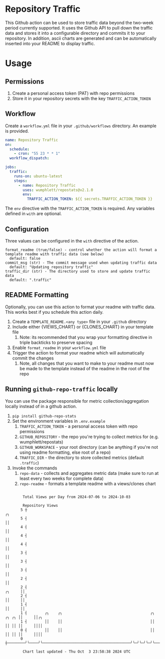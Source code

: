 # Repository Traffic

This Github action can be used to store traffic data beyond the two-week period currently supported.
It uses the Github API to pull down the traffic data and stores it into a configurable directory and commits it to your 
repository. In addition, ascii charts are generated and can be automatically inserted into your README to display traffic.

# Usage
## Permissions
1. Create a personal access token (PAT) with repo permissions
2. Store it in your repository secrets with the key `TRAFFIC_ACTION_TOKEN`

## Workflow
Create a `workflow.yml` file in your `.github/workflows` directory. An example is provided.

```yaml
name: Repository Traffic
on:
  schedule:
    - cron: "55 23 * * 1"
  workflow_dispatch:

jobs:
  traffic:
    runs-on: ubuntu-latest
    steps:
      - name: Repository Traffic
        uses: wumphlett/repostats@v2.1.0
        env:
          TRAFFIC_ACTION_TOKEN: ${{ secrets.TRAFFIC_ACTION_TOKEN }}
```
The `env` directive with the `TRAFFIC_ACTION_TOKEN` is required. Any variables defined in `with` are optional.

## Configuration
Three values can be configured in the `with` directive of the action.
```
format_readme (true/false) - control whether the action will format a template readme with traffic data (see below)
  default: false
commit_msg (str) - The commit message used when updating traffic data
  default: "Updating repository traffic"
traffic_dir (str) - The directory used to store and update traffic data
  default: ".traffic"
```

## README Formatting
Optionally, you can use this action to format your readme with traffic data. This works best if you schedule this action
daily.

1. Create a `TEMPLATE_README.<any type>` file in your `.github` directory
2. Include either {VIEWS_CHART} or {CLONES_CHART} in your template file
   1. Note: its recommended that you wrap your formatting directive in triple backticks to preserve spacing
3. Enable `format_readme` in your `workflow.yml` file
4. Trigger the action to format your readme which will automatically commit the changes
   1. Note, all changes that you want to make to your readme must now be made to the template instead of the readme in the root of the repo

## Running `github-repo-traffic` locally
You can use the package responsible for metric collection/aggregation locally instead of in a github action.

1. `pip install github-repo-stats`
2. Set the environment variables in `.env.example`
   1. `TRAFFIC_ACTION_TOKEN` - a personal access token with repo permissions
   2. `GITHUB_REPOSITORY` - the repo you're trying to collect metrics for (e.g. wumphlett/repostats)
   3. `GITHUB_WORKSPACE` - your root directory (can be anything if you're not using readme formatting, else root of a repo)
   4. `TRAFFIC_DIR` - the directory to store collected metrics (default `.traffic`)
3. Invoke the commands
   1. `repo-data` - collects and aggregates metric data (make sure to run at least every two weeks for complete data)
   2. `repo-readme` - formats a template readme with a views/clones chart

```

        Total Views per Day from 2024-07-06 to 2024-10-03

        Repository Views
       5 ┼                                                                        ╭╮
       5 ┤                                                                        ││
       4 ┤                                                                        ││
       4 ┤                                                                        ││
       4 ┤                                                                        ││
       3 ┤                                                                        ││
       3 ┤                                                                        ││
       3 ┤                                                                        ││
       2 ┤                                                                        ││
       2 ┤                                                                 ╭╮     ││
       2 ┤                                                                 ││     ││
       1 ┤                                                                 ││     ││
       1 ┤        ╭╮    ╭╮                                        ╭╮ ╭╮ ╭╮ ││     ││╭╮
       1 ┤        ││    ││                                        ││ ││ ││ ││     ││││
       0 ┤        ││    ││                                        ││ ││ ││ ││     ││││
       0 ┼────────╯╰────╯╰────────────────────────────────────────╯╰─╯╰─╯╰─╯╰─────╯╰╯╰─────────────

        Chart last updated - Thu Oct  3 23:58:38 2024 UTC
        
```
